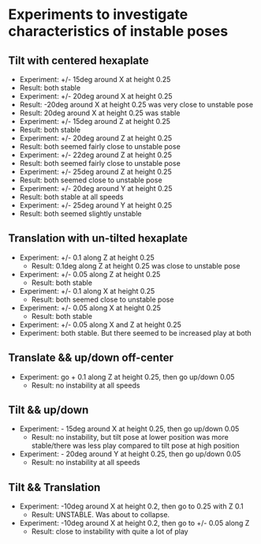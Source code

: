 ﻿# Experiments to investigate characteristics of instable poses
## Tilt with centered hexaplate
 - Experiment: +/- 15deg around X at height 0.25
  - Result: both stable
 - Experiment: +/- 20deg around X at height 0.25
  - Result: -20deg around X at height 0.25 was very close to unstable pose
  - Result: 20deg around X at height 0.25 was stable
 - Experiment: +/- 15deg around Z at height 0.25
  - Result: both stable
 - Experiment: +/- 20deg around Z at height 0.25
  - Result: both seemed fairly close to unstable pose
 - Experiment: +/- 22deg around Z at height 0.25
  - Result: both seemed fairly close to unstable pose
 - Experiment: +/- 25deg around Z at height 0.25
  - Result: both seemed close to unstable pose
 - Experiment: +/- 20deg around Y at height 0.25
  - Result: both stable at all speeds
 - Experiment: +/- 25deg around Y at height 0.25
  - Result: both seemed slightly unstable

## Translation with un-tilted hexaplate
 - Experiment: +/- 0.1 along Z at height 0.25
   - Result: 0.1deg along Z at height 0.25 was close to unstable pose
 - Experiment: +/- 0.05 along Z at height 0.25
   - Result: both stable
 - Experiment: +/- 0.1 along X at height 0.25
   - Result: both seemed close to unstable pose
 - Experiment: +/- 0.05 along X at height 0.25
   - Result: both stable
 - Experiment: +/- 0.05 along X and Z at height 0.25
 - Experiment: both stable. But there seemed to be increased play at both

 ## Translate && up/down off-center

 - Experiment: go + 0.1 along Z at height 0.25, then go up/down 0.05
   - Result: no instability at all speeds

 ## Tilt && up/down
 - Experiment: - 15deg around X at height 0.25, then go up/down 0.05
   - Result: no instability, but tilt pose at lower position was more stable/there was less play compared to tilt pose at high position
 - Experiment: - 20deg around Y at height 0.25, then go up/down 0.05
   - Result: no instability at all speeds

## Tilt && Translation
 - Experiment: -10deg around X at height 0.2, then go to 0.25 with Z 0.1
   - Result: UNSTABLE. Was about to collapse.
 - Experiment: -10deg around X at height 0.2, then go to +/- 0.05 along Z
   - Result: close to instability with quite a lot of play

